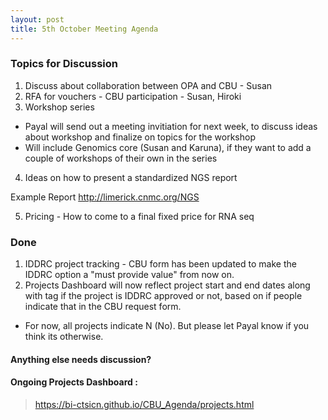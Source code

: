 ```yaml
---
layout: post
title: 5th October Meeting Agenda
---
```

### Topics for Discussion
1. Discuss about collaboration between OPA and CBU - Susan
2. RFA for vouchers - CBU participation - Susan, Hiroki
3. Workshop series 
- Payal will send out a meeting invitiation for next week, to discuss ideas about workshop and finalize on topics for the workshop
- Will include Genomics core (Susan and Karuna), if they want to add a couple of workshops of their own in the series

4. Ideas on how to present a standardized NGS report 

Example Report <http://limerick.cnmc.org/NGS>

5. Pricing - How to come to a final fixed price for RNA seq

### Done
1. IDDRC project tracking - CBU form has been updated to make the IDDRC option a "must provide value" from now on.
2. Projects Dashboard will now reflect project start and end dates along with tag if the project is IDDRC approved or not, based on if people indicate that in the CBU request form.
 - For now, all projects indicate N (No). But please let Payal know if you think its otherwise. 

#### Anything else needs discussion?

#### Ongoing Projects Dashboard :

> https://bi-ctsicn.github.io/CBU_Agenda/projects.html

